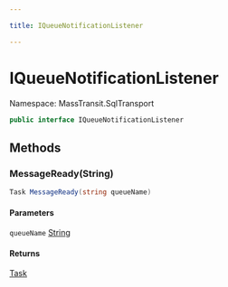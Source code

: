 ```yaml
---

title: IQueueNotificationListener

---
```


# IQueueNotificationListener

Namespace: MassTransit.SqlTransport

```csharp
public interface IQueueNotificationListener
```

## Methods

### **MessageReady(String)**

```csharp
Task MessageReady(string queueName)
```

#### Parameters

`queueName` [String](https://learn.microsoft.com/en-us/dotnet/api/system.string)<br/>

#### Returns

[Task](https://learn.microsoft.com/en-us/dotnet/api/system.threading.tasks.task)<br/>
